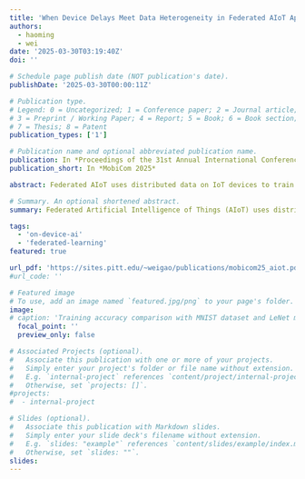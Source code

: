 ```yaml
---
title: 'When Device Delays Meet Data Heterogeneity in Federated AIoT Applications'
authors:
  - haoming
  - wei
date: '2025-03-30T03:19:40Z'
doi: ''

# Schedule page publish date (NOT publication's date).
publishDate: '2025-03-30T00:00:11Z'

# Publication type.
# Legend: 0 = Uncategorized; 1 = Conference paper; 2 = Journal article;
# 3 = Preprint / Working Paper; 4 = Report; 5 = Book; 6 = Book section;
# 7 = Thesis; 8 = Patent
publication_types: ['1']

# Publication name and optional abbreviated publication name.
publication: In *Proceedings of the 31st Annual International Conference on Mobile Computing and Networking (MobiCom 2025)'
publication_short: In *MobiCom 2025*

abstract: Federated AIoT uses distributed data on IoT devices to train AI models. However, in practical AIoT systems, heterogeneous devices cause data heterogeneity and varying amounts of device staleness, which can reduce model performance or increase federated training time. When addressing the impact of device delays, existing FL frameworks improperly consider it as independent from data heterogeneity. In this paper, we explore a scenario where device delays and data heterogeneity are closely correlated, and propose FedDC, a new technique to mitigate the impact of device delays in such cases. Our basic idea is to use gradient inversion to learn knowledge about device’s local data distribution and use such knowledge to compensate the impact of device delays on devices’ model updates. Experiment results on heterogeneous IoT devices show that FedDC can improve the FL performance by 34% with high amounts of device delays, without impairing the devices’ local data privacy.

# Summary. An optional shortened abstract.
summary: Federated Artificial Intelligence of Things (AIoT) uses distributed data on IoT devices to train AI models. However, in practical AIoT systems, heterogeneous devices cause data heterogeneity and varying amounts of device staleness, which can reduce model performance or increase federated training time. Existing FL frameworks improperly consider device delays as independent from data heterogeneity. Our work explore a scenario where device delays and data heterogeneity are closely correlated, and propose FedDC, a new technique to mitigate the impact of device delays in such cases. Our basic idea is to use gradient inversion to learn knowledge about device’s local data distribution and use such knowledge to compensate the impact of device delays on devices’ model updates. Experiment shows that FedDC can improve the FL performance by 34% with high amounts of device delays, without impairing the devices’ local data privacy.

tags:
  - 'on-device-ai'
  - 'federated-learning'
featured: true

url_pdf: 'https://sites.pitt.edu/~weigao/publications/mobicom25_aiot.pdf'
#url_code: ''

# Featured image
# To use, add an image named `featured.jpg/png` to your page's folder.
image:
# caption: 'Training accuracy comparison with MNIST dataset and LeNet model'
  focal_point: ''
  preview_only: false

# Associated Projects (optional).
#   Associate this publication with one or more of your projects.
#   Simply enter your project's folder or file name without extension.
#   E.g. `internal-project` references `content/project/internal-project/index.md`.
#   Otherwise, set `projects: []`.
#projects:
#  - internal-project

# Slides (optional).
#   Associate this publication with Markdown slides.
#   Simply enter your slide deck's filename without extension.
#   E.g. `slides: "example"` references `content/slides/example/index.md`.
#   Otherwise, set `slides: ""`.
slides:
---
```


